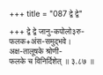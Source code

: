 +++
title = "087 द्वे द्वे"

+++
द्वे द्वे जानु-कपोलो३रु-  
फलक+अंस-समुद्भवे।  
अक्ष-तालूषके श्रोणी-  
फलके च विनिर्दिशेत्  ॥ ३.८७ ॥